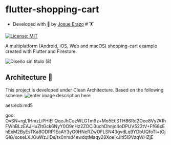 # flutter-shopping-cart

* Developed with 💙 by [Josue Erazo][profile_link] # 🏋️

[![License: MIT][license_badge]][license_link]

A multiplatform (Android, iOS, Web and macOS) shopping-cart example created with Flutter and Firestore.
  
![Diseño sin título (8)](https://user-images.githubusercontent.com/19997065/141196237-d2014b0b-9b1b-4db5-a8cb-d8dd6cc5a9ff.png)

## Architecture 🚀

This project is developed under Clean Architecture. Based on the following scheme:
![enter image description here](https://resocoder.com/wp-content/uploads/2020/03/DDD-Flutter-Diagram-v3.svg)

[license_link]:  https://opensource.org/licenses/MIT

[very_good_analysis_link]:  https://pub.dev/packages/very_good_analysis

[profile_link]:  https://www.linkedin.com/in/erazo-josue/
[license_badge]:  https://img.shields.io/badge/license-MIT-blue.svg


aes:ecb:md5

goo:
OvSN+rgL1HmzLiPHiEllQqeJhCqzWLGTm9z+Mo5EtiSTH86Rd2Oee8Vy7A1hFWhBLzEAJHuZItGck6NyY0O9nHz2ZOCi3uchDhnjc4oDPUV523tV+Ff68xEhExM2ByEsTKa8ODRP1EaAY3yG0HNeRZwOFLSN43gvdLq9YDbUQfoTl+tOjGlG/xoseLXJOuWzJIDs/tx0nmd4ewdqtMaqy28XoeikJitI5I9VzqWHZjE
